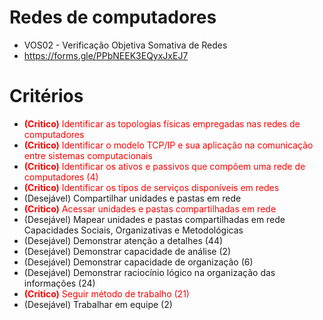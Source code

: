 # Redes de computadores
- VOS02 - Verificação Objetiva Somativa de Redes
- https://forms.gle/PPbNEEK3EQyxJxEJ7

# Critérios
- <font color="#ff0000"><b>(Critico)</b> Identificar as topologias físicas empregadas nas redes de computadores</font>
- <font color="#ff0000"><b>(Critico)</b> Identificar o modelo TCP/IP e sua aplicação na comunicação entre sistemas computacionais</font>
- <font color="#ff0000"><b>(Critico)</b> Identificar os ativos e passivos que compõem uma rede de computadores (4)</font>
- <font color="#ff0000"><b>(Critico)</b> Identificar os tipos de serviços disponíveis em redes</font>
- (Desejável) Compartilhar unidades e pastas em rede
- <font color="#ff0000"><b>(Critico)</b> Acessar unidades e pastas compartilhadas em rede</font>
- (Desejável) Mapear unidades e pastas compartilhadas em rede Capacidades Sociais, Organizativas e Metodológicas
- (Desejável) Demonstrar atenção a detalhes (44)
- (Desejável) Demonstrar capacidade de análise (2)
- (Desejável) Demonstrar capacidade de organização (6)
- (Desejável) Demonstrar raciocínio lógico na organização das informações (24)
- <font color="#ff0000"><b>(Critico)</b> Seguir método de trabalho (21)</font>
- (Desejável) Trabalhar em equipe (2)